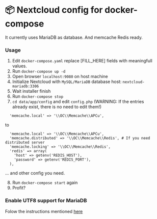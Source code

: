 # 📦 Nextcloud config for docker-compose

It currently uses MariaDB as database. And memcache Redis ready.

### Usage

1. Edit `docker-compose.yaml` replace [FILL_HERE] fields with meaningfull values.
2. Run `docker-compose up -d`
3. Open browser `localhost:9080` on host machine
4. Initialize Nextcloud with `MySQL/MariaDB` database host: `nextcloud-mariadb:3306`
5. Wait installer finish
6. Run `docker-compose stop`
7. `cd data/app/config` and edit `config.php` (WARNING: If the entries already exist, there is no need to edit them!)
```
  'memcache.local' => '\\OC\\Memcache\\APCu',
```
to
```
  'memcache.local' => '\\OC\\Memcache\\APCu',
  'memcache.distributed' => '\\OC\\Memcache\\Redis', # If you need distributed server
  'memcache.locking' => '\\OC\\Memcache\\Redis',
  'redis' => array(
    'host' => getenv('REDIS_HOST'),
    'password' => getenv('REDIS_PORT'),
  ),
```
... and other config you need.

8. Run `docker-compose start` again
9. Profit?

### Enable UTF8 support for MariaDB

Folow the instructions mentioned [here](https://docs.nextcloud.com/server/12/admin_manual/configuration_database/mysql_4byte_support.html)
